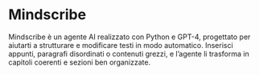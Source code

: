 # Mindscribe
Mindscribe è un agente AI realizzato con Python e GPT-4, progettato per aiutarti a strutturare e modificare testi in modo automatico. Inserisci appunti, paragrafi disordinati o contenuti grezzi, e l’agente li trasforma in capitoli coerenti e sezioni ben organizzate. 
